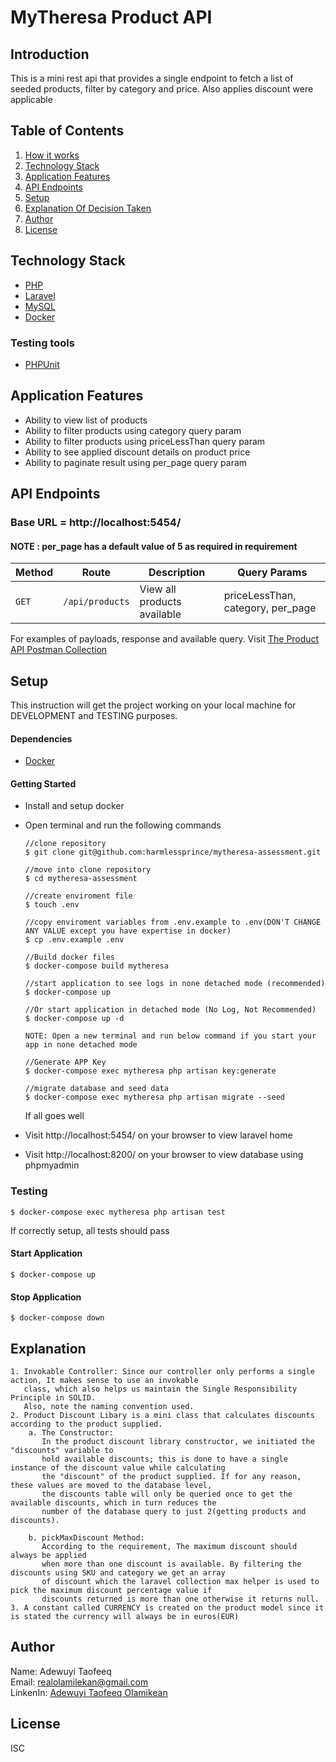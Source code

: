 # MyTheresa Product API

## Introduction

This is a mini rest api that provides a single endpoint to fetch a list of seeded products, filter by category and price. Also applies discount were applicable

## Table of Contents
1. <a href="#how-it-works">How it works</a>
2. <a href="#technology-stack">Technology Stack</a>
3. <a href="#application-features">Application Features</a>
4. <a href="#api-endpoints">API Endpoints</a>
5. <a href="#setup">Setup</a>
6. <a href="#explanation">Explanation Of Decision Taken</a>
7. <a href="#author">Author</a>
8. <a href="#license">License</a>

## Technology Stack
  - [PHP](https://www.php.net)
  - [Laravel](https://laravel.com)
  - [MySQL](https://www.mysql.com)
  - [Docker](https://docs.docker.com/desktop/)
  ### Testing tools
  - [PHPUnit](https://phpunit.de) 

## Application Features
* Ability to view list of products
* Ability to filter products using category query param
* Ability to filter products using priceLessThan query param
* Ability to see applied discount details on product price
* Ability to paginate result using per_page query param

## API Endpoints
### Base URL = http://localhost:5454/

#### NOTE : per_page has a default value of 5 as required in requirement

Method | Route | Description | Query Params
--- | --- | ---|---
`GET` | `/api/products` | View all products available |  priceLessThan, category, per_page |

For examples of payloads, response and available query. Visit [The Product API Postman Collection](https://documenter.getpostman.com/view/11352884/2s93sacE5q)

## Setup
This instruction will get the project working on your local machine for DEVELOPMENT and TESTING purposes.

  #### Dependencies
  - [Docker](https://docs.docker.com/desktop/)
 
  #### Getting Started
  - Install and setup docker
  - Open terminal and run the following commands
    ```
    //clone repository
    $ git clone git@github.com:harmlessprince/mytheresa-assessment.git
    
    //move into clone repository
    $ cd mytheresa-assessment
    
    //create enviroment file
    $ touch .env
    
    //copy enviroment variables from .env.example to .env(DON'T CHANGE ANY VALUE except you have expertise in docker)
    $ cp .env.example .env
    
    //Build docker files 
    $ docker-compose build mytheresa
    
    //start application to see logs in none detached mode (recommended)
    $ docker-compose up
    
    //Or start application in detached mode (No Log, Not Recommended)
    $ docker-compose up -d
    
    NOTE: Open a new terminal and run below command if you start your app in none detached mode
    
    //Generate APP Key
    $ docker-compose exec mytheresa php artisan key:generate
    
    //migrate database and seed data 
    $ docker-compose exec mytheresa php artisan migrate --seed
    ```
    
    If all goes well 
  - Visit http://localhost:5454/ on your browser to view laravel home
  - Visit http://localhost:8200/ on your browser to view database using phpmyadmin
  

  ### Testing
  ```
  $ docker-compose exec mytheresa php artisan test
  ```
  If correctly setup, all tests should pass
  
  #### Start Application
  
  ```
  $ docker-compose up
  ```
  
  #### Stop Application
  
  ```
  $ docker-compose down
  ```
## Explanation
    1. Invokable Controller: Since our controller only performs a single action, It makes sense to use an invokable 
       class, which also helps us maintain the Single Responsibility Principle in SOLID. 
       Also, note the naming convention used.
    2. Product Discount Libary is a mini class that calculates discounts according to the product supplied.
        a. The Constructor: 
           In the product discount library constructor, we initiated the "discounts" variable to 
           hold available discounts; this is done to have a single instance of the discount value while calculating 
           the "discount" of the product supplied. If for any reason, these values are moved to the database level, 
           the discounts table will only be queried once to get the available discounts, which in turn reduces the 
           number of the database query to just 2(getting products and discounts).
           
        b. pickMaxDiscount Method: 
           According to the requirement, The maximum discount should always be applied 
           when more than one discount is available. By filtering the discounts using SKU and category we get an array 
           of discount which the laravel collection max helper is used to pick the maximum discount percentage value if 
           discounts returned is more than one otherwise it returns null.
    3. A constant called CURRENCY is created on the product model since it is stated the currency will always be in euros(EUR) 
        
## Author
 Name: Adewuyi Taofeeq <br>
 Email: realolamilekan@gmail.com <br>
 LinkenIn:  <a href="#license">Adewuyi Taofeeq Olamikean</a> <br>

## License
ISC
